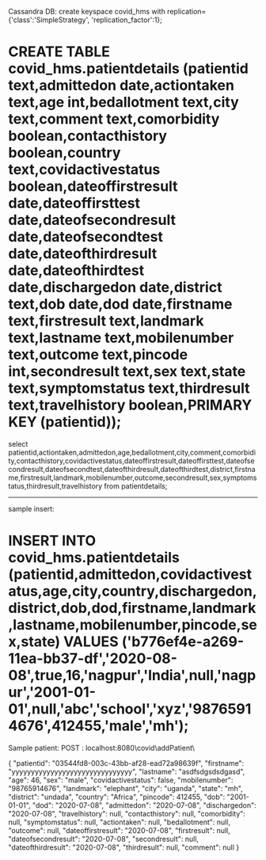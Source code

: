 Cassandra DB:
create keyspace covid_hms with replication={'class':'SimpleStrategy', 'replication_factor':1};

CREATE TABLE covid_hms.patientdetails (patientid text,admittedon date,actiontaken text,age int,bedallotment text,city text,comment text,comorbidity boolean,contacthistory boolean,country text,covidactivestatus boolean,dateoffirstresult date,dateoffirsttest date,dateofsecondresult date,dateofsecondtest date,dateofthirdresult date,dateofthirdtest date,dischargedon date,district text,dob date,dod date,firstname text,firstresult text,landmark text,lastname text,mobilenumber text,outcome text,pincode int,secondresult text,sex text,state text,symptomstatus text,thirdresult text,travelhistory boolean,PRIMARY KEY (patientid));
===============================================================================================================
select patientid,actiontaken,admittedon,age,bedallotment,city,comment,comorbidity,contacthistory,covidactivestatus,dateoffirstresult,dateoffirsttest,dateofsecondresult,dateofsecondtest,dateofthirdresult,dateofthirdtest,district,firstname,firstresult,landmark,mobilenumber,outcome,secondresult,sex,symptomstatus,thirdresult,travelhistory  from patientdetails;







----------------------------------------------------------------------------------------------------------------
sample insert:

INSERT INTO covid_hms.patientdetails (patientid,admittedon,covidactivestatus,age,city,country,dischargedon,district,dob,dod,firstname,landmark,lastname,mobilenumber,pincode,sex,state) VALUES ('b776ef4e-a269-11ea-bb37-df','2020-08-08',true,16,'nagpur','India',null,'nagpur','2001-01-01',null,'abc','school','xyz','98765914676',412455,'male','mh');
================================================================================================================

Sample patient:
POST : localhost:8080\covid\addPatient\

  {
   "patientid": "03544fd8-003c-43bb-af28-ead72a98639f",
    "firstname": "yyyyyyyyyyyyyyyyyyyyyyyyyyyyyyy",
    "lastname": "asdfsdgsdsdgasd",
    "age": 46,
    "sex": "male",
    "covidactivestatus": false,
    "mobilenumber": "98765914676",
    "landmark": "elephant",
    "city": "uganda",
    "state": "mh",
    "district": "undada",
    "country": "Africa",
    "pincode": 412455,
    "dob": "2001-01-01",
    "dod": "2020-07-08",
    "admittedon": "2020-07-08",
    "dischargedon": "2020-07-08",
    "travelhistory": null,
    "contacthistory": null,
    "comorbidity": null,
    "symptomstatus": null,
    "actiontaken": null,
    "bedallotment": null,
    "outcome": null,
    "dateoffirstresult": "2020-07-08",
    "firstresult": null,
    "dateofsecondresult": "2020-07-08",
    "secondresult": null,
    "dateofthirdresult": "2020-07-08",
    "thirdresult": null,
    "comment": null
  }






